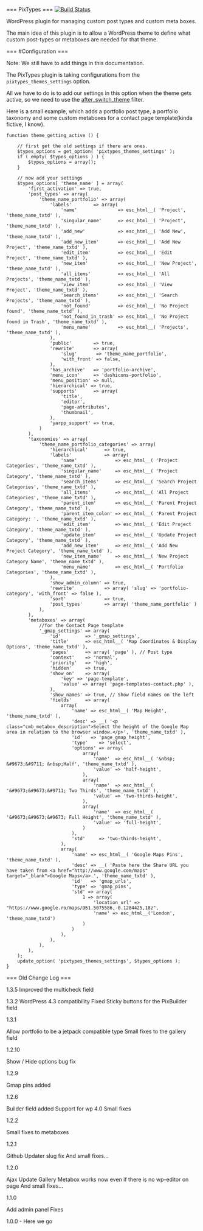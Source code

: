 === PixTypes === [![Build Status](https://travis-ci.org/pixelgrade/pixtypes.svg?branch=update)](https://travis-ci.org/pixelgrade/pixtypes)

WordPress plugin for managing custom post types and custom meta boxes.

The main idea of this plugin is to allow a WordPress theme to define what custom post-types or metaboxes are needed for that theme.

=== <a name="pixytpes_config">#Configuration</a> ===

Note: We still have to add things in this documentation.

The PixTypes plugin is taking configurations from the `pixtypes_themes_settings` option.

All we have to do is to add our settings in this option when the theme gets active, so we need to use the [after_switch_theme](http://codex.wordpress.org/Plugin_API/Action_Reference/after_switch_theme) filter.

Here is a small example, which adds a portfolio post type, a portfolio taxonomy and some custom metaboxes for a contact page template(kinda fictive, I know).

```
function theme_getting_active () {

	// first get the old settings if there are ones.
	$types_options = get_option( 'pixtypes_themes_settings' );
	if ( empty( $types_options ) ) {
		$types_options = array();
	}

	// now add your settings
	$types_options[ 'theme_name' ] = array(
		'first_activation' => true,
		'post_types' => array(
			'theme_name_portfolio' => array(
				'labels'        => array(
					'name'               => esc_html__( 'Project', 'theme_name_txtd' ),
					'singular_name'      => esc_html__( 'Project', 'theme_name_txtd' ),
					'add_new'            => esc_html__( 'Add New', 'theme_name_txtd' ),
					'add_new_item'       => esc_html__( 'Add New Project', 'theme_name_txtd' ),
					'edit_item'          => esc_html__( 'Edit Project', 'theme_name_txtd' ),
					'new_item'           => esc_html__( 'New Project', 'theme_name_txtd' ),
					'all_items'          => esc_html__( 'All Projects', 'theme_name_txtd' ),
					'view_item'          => esc_html__( 'View Project', 'theme_name_txtd' ),
					'search_items'       => esc_html__( 'Search Projects', 'theme_name_txtd' ),
					'not_found'          => esc_html__( 'No Project found', 'theme_name_txtd' ),
					'not_found_in_trash' => esc_html__( 'No Project found in Trash', 'theme_name_txtd' ),
					'menu_name'          => esc_html__( 'Projects', 'theme_name_txtd' ),
				),
				'public'        => true,
				'rewrite'       => array(
					'slug'       => 'theme_name_portfolio',
					'with_front' => false,
				),
				'has_archive'   => 'portfolio-archive',
				'menu_icon'     => 'dashicons-portfolio',
				'menu_position' => null,
				'hierarchical' => true,
				'supports'      => array(
					'title',
					'editor',
					'page-attributes',
					'thumbnail',
				),
				'yarpp_support' => true,
			)
		),
		'taxonomies' => array(
			'theme_name_portfolio_categories' => array(
				'hierarchical'      => true,
				'labels'            => array(
					'name'              => esc_html__( 'Project Categories', 'theme_name_txtd' ),
					'singular_name'     => esc_html__( 'Project Category', 'theme_name_txtd' ),
					'search_items'      => esc_html__( 'Search Project Categories', 'theme_name_txtd' ),
					'all_items'         => esc_html__( 'All Project Categories', 'theme_name_txtd' ),
					'parent_item'       => esc_html__( 'Parent Project Category', 'theme_name_txtd' ),
					'parent_item_colon' => esc_html__( 'Parent Project Category: ', 'theme_name_txtd' ),
					'edit_item'         => esc_html__( 'Edit Project Category', 'theme_name_txtd' ),
					'update_item'       => esc_html__( 'Update Project Category', 'theme_name_txtd' ),
					'add_new_item'      => esc_html__( 'Add New Project Category', 'theme_name_txtd' ),
					'new_item_name'     => esc_html__( 'New Project Category Name', 'theme_name_txtd' ),
					'menu_name'         => esc_html__( 'Portfolio Categories', 'theme_name_txtd' ),
				),
				'show_admin_column' => true,
				'rewrite'           => array( 'slug' => 'portfolio-category', 'with_front' => false ),
				'sort'              => true,
				'post_types'        => array( 'theme_name_portfolio' )
			),
		),
		'metaboxes' => array(
			//for the Contact Page template
			'_gmap_settings' => array(
				'id'         => '_gmap_settings',
				'title'      => esc_html__( 'Map Coordinates & Display Options', 'theme_name_txtd' ),
				'pages'      => array( 'page' ), // Post type
				'context'    => 'normal',
				'priority'   => 'high',
				'hidden'     => true,
				'show_on'    => array(
					'key' => 'page-template',
					'value' => array( 'page-templates-contact.php' ),
				),
				'show_names' => true, // Show field names on the left
				'fields'     => array(
					array(
						'name' => esc_html__( 'Map Height', 'theme_name_txtd' ),
						'desc' => __( '<p class="cmb_metabox_description">Select the height of the Google Map area in relation to the browser window.</p>', 'theme_name_txtd' ),
						'id'   => 'page_gmap_height',
						'type'    => 'select',
						'options' => array(
							array(
								'name'  => esc_html__( '&nbsp; &#9673;&#9711; &nbsp;Half', 'theme_name_txtd' ),
								'value' => 'half-height',
							),
							array(
								'name'  => esc_html__( '&#9673;&#9673;&#9711; Two Thirds', 'theme_name_txtd' ),
								'value' => 'two-thirds-height',
							),
							array(
								'name'  => esc_html__( '&#9673;&#9673;&#9673; Full Height', 'theme_name_txtd' ),
								'value' => 'full-height',
							)
						),
						'std'     => 'two-thirds-height',
					),
					array(
						'name' => esc_html__( 'Google Maps Pins', 'theme_name_txtd' ),
						'desc' => __( 'Paste here the Share URL you have taken from <a href="http://www.google.com/maps" target="_blank">Google Maps</a>.', 'theme_name_txtd' ),
						'id'   => 'gmap_urls',
						'type' => 'gmap_pins',
						'std' => array(
							1 => array(
								'location_url' => "https://www.google.ro/maps/@51.5075586,-0.1284425,18z",
								'name' => esc_html__('London', 'theme_name_txtd')
							)
						)
					),
				),
			),
		),
	);
	update_option( 'pixtypes_themes_settings', $types_options );
}
```

=== Old Change Log  ===

1.3.5
Improved the multicheck field

1.3.2
WordPress 4.3 compatibility
Fixed Sticky buttons for the PixBuilder field

1.3.1

Allow portfolio to be a jetpack compatible type
Small fixes to the gallery field

1.2.10

Show / Hide options bug fix

1.2.9

Gmap pins added

1.2.6

Builder field added
Support for wp 4.0
Small fixes

1.2.2

Small fixes to metaboxes

1.2.1

Github Updater slug fix
And small fixes...

1.2.0

Ajax Update
Gallery Metabox works now even if there is no wp-editor on page
And small fixes...

1.1.0

Add admin panel
Fixes

1.0.0 - Here we go
